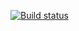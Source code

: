 [![Build status](https://ci.appveyor.com/api/projects/status/dh72svotc5o0xl52/branch/master?svg=true)](https://ci.appveyor.com/project/Dresel/sampleproject/branch/master)